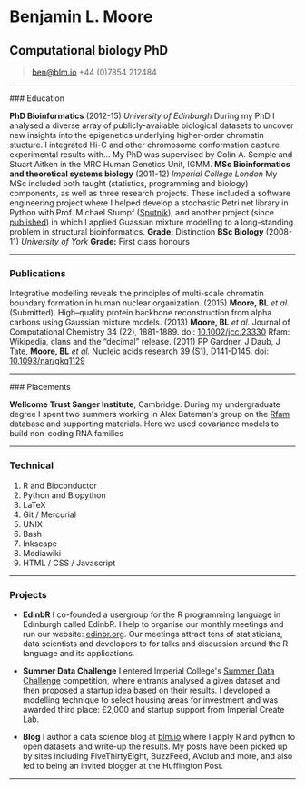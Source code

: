 # Benjamin L. Moore
## Computational biology PhD

> [ben@blm.io](mailto:ben@blm.io)
> +44 (0)7854 212484

------

### Education

**PhD Bioinformatics** (2012-15) *University of Edinburgh*
  During my PhD I analysed a diverse array of publicly-available biological datasets to uncover new insights into the epigenetics underlying higher-order chromatin stucture. I integrated Hi-C and other chromosome conformation capture experimental results with... My PhD was supervised by Colin A. Semple and Stuart Aitken in the MRC Human Genetics Unit, IGMM.
**MSc Bioinformatics and theoretical systems biology** (2011-12) *Imperial College London*
  My MSc included both taught (statistics, programming and biology) components, as well as three research projects. These included a software engineering project where I helped develop a stochastic Petri net library in Python with Prof. Michael Stumpf ([Sputnik](https://github.com/sputnikpetrinets)), and another project (since [published](https://dx.doi.org/10.1002/jcc.23330)) in which I applied Guassian mixture modelling to a long-standing problem in structural bioinformatics.
  **Grade:** Distinction
**BSc Biology** (2008-11) *University of York*
  **Grade:** First class honours

------

### Publications

Integrative modelling reveals the principles of multi-scale chromatin boundary formation in human nuclear organization. (2015) **Moore, BL** *et al.* (Submitted).
High–quality protein backbone reconstruction from alpha carbons using Gaussian mixture models. (2013) **Moore, BL** *et al.* Journal of Computational Chemistry 34 (22), 1881-1889. doi: [10.1002/jcc.23330](https://dx.doi.org/10.1002/jcc.23330)
Rfam: Wikipedia, clans and the “decimal” release. (2011) PP Gardner, J Daub, J Tate, **Moore, BL** *et al.* Nucleic acids research 39 (S1), D141-D145. doi: [10.1093/nar/gkq1129](https://dx.doi.org/10.1093/nar/gkq1129)


------

### Placements

**Wellcome Trust Sanger Institute**, Cambridge.
During my undergraduate degree I spent two summers working in Alex Bateman's group on the [Rfam](http://rfam.xfam.org/) database and supporting materials. Here we used covariance models to build non-coding RNA families


------

### Technical

1. R and Bioconductor
1. Python and Biopython
1. LaTeX
1. Git / Mercurial
1. UNIX
1. Bash
1. Inkscape
1. Mediawiki
1. HTML / CSS / Javascript

------

### Projects

* **EdinbR**
	I co-founded a usergroup for the R programming language in Edinburgh called EdinbR. I help to organise our monthly meetings and run our website: [edinbr.org](http://edinbr.org). Our meetings attract tens of statisticians, data scientists and developers to for talks and discussion around the R language and its applications.

* **Summer Data Challenge**
	I entered Imperial College's [Summer Data Challenge](http://summerdatachallenge.com/) competition, where entrants analysed a given dataset and then proposed a startup idea based on their results. I developed a modelling technique to select housing areas for investment and was awarded third place: £2,000 and startup support from Imperial Create Lab.

* **Blog**
	I author a data science blog at [blm.io](http://blm.io) where I apply R and python to open datasets and write-up the results. My posts have been picked up by sites including FiveThirtyEight, BuzzFeed, AVclub and more, and also led to being an invited blogger at the Huffington Post.

------
